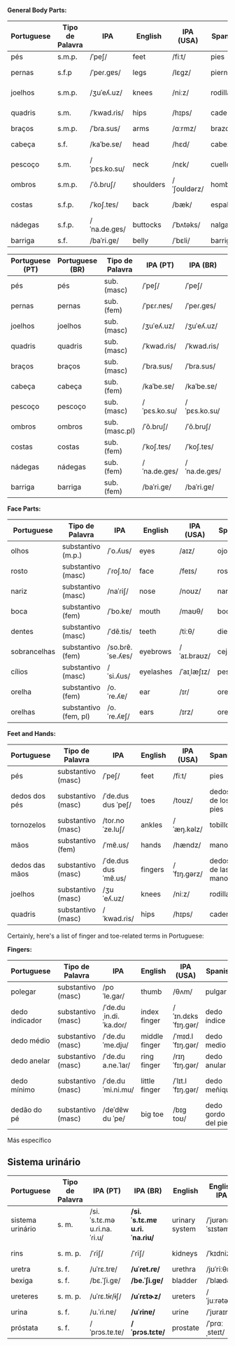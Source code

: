 

**General Body Parts:**

| Portuguese    | Tipo de Palavra    | IPA             | English     | IPA (USA) | Spanish       | Spanish IPA | No. |
|---------------|--------------------|-----------------|-------------|-----------|---------------|------------|-----|
| pés           | s.m.p. | /ˈpeʃ/          | feet        | /fiːt/    | pies          | /ˈpjes/    | 8101 |
| pernas        | s.f.p  | /ˈpeɾ.ɡɐs/      | legs        | /lɛɡz/    | piernas       | /ˈpjɛɾnas/ | 8102 |
| joelhos       | s.m.p. | /ʒuˈeʎ.uz/      | knees       | /niːz/    | rodillas      | /roˈðiʎas/ | 8103 |
| quadris       | s.m.   | /ˈkwad.ɾis/     | hips        | /hɪps/    | caderas       | /kaˈðeɾas/ | 8120 |
| braços        | s.m.p. | /ˈbɾa.sus/      | arms        | /ɑːrmz/   | brazos        | /ˈbɾasos/  | 8104 |
| cabeça        | s.f.   | /kaˈbe.sɐ/      | head        | /hɛd/     | cabeza        | /kaˈβeθa/  | 8107 |
| pescoço       | s.m.   | /ˈpɛs.ko.su/    | neck        | /nɛk/     | cuello        | /ˈkweʝo/   | 8106 |
| ombros        | s.m.p. | /ˈõ.bɾuʃ/       | shoulders   | /ˈʃoʊldərz/ | hombros     | /ˈombɾos/  | 8108 |
| costas        | s.f.p. | /ˈkoʃ.tɐs/      | back        | /bæk/     | espalda       | /esˈpalda/ | 8105 |
| nádegas       | s.f.p. | /ˈna.de.ɡɐs/    | buttocks    | /ˈbʌtəks/ | nalgas        | /ˈnalɡas/  | 8121 |
| barriga       | s.f.   | /baˈri.ɡɐ/     | belly       | /ˈbɛli/    | barriga       | /baˈriɣa/  | 8109 |




| Portuguese (PT) | Portuguese (BR) | Tipo de Palavra | IPA (PT) | IPA (BR) | English     | English IPA | Spanish       | Spanish IPA | No. |
|------------------|------------------|-----------------|----------|---------|-------------|------------|---------------|------------|-----|
| pés   | pés | sub. (masc)     | /ˈpeʃ/   | /ˈpeʃ/  | feet        | /fiːt/     | pies          | /ˈpies/    | 8101|
| pernas | pernas | sub. (fem)  | /ˈpɛɾ.nɐs/ | /ˈpeɾ.ɡɐs/ | legs        | /lɛɡz/     | piernas       | /ˈpjeɾnas/  |8102|
| joelhos | joelhos | sub. (masc)     | /ʒuˈeʎ.uz/ | /ʒuˈeʎ.uz/ | knees       | /niːz/     | rodillas      | /roˈðiʎas/ | 8103 |
| quadris          | quadris          | sub. (masc)     | /ˈkwad.ɾis/| /ˈkwad.ɾis/| hips        | /hɪps/     | caderas       | /kaˈðeɾas/ |     |
| braços   | braços     | sub. (masc)     | /ˈbɾa.sus/ | /ˈbɾa.sus/ | arms   | /ɑːrmz/    | brazos  | /ˈbɾasos/  |8104|
| cabeça   | cabeça     | sub. (fem)      | /kaˈbe.sɐ/ | /kaˈbe.sɐ/ | head  | /hɛd/      | cabeza   | /kaˈβeθa/  |8107|
| pescoço  | pescoço   | sub. (masc)     | /ˈpɛs.ko.su/| /ˈpɛs.ko.su/| neck        | /nɛk/      | cuello    | /ˈkwelo/   |8106|
| ombros   | ombros    | sub. (masc.pl)     | /ˈõ.bɾuʃ/  | /ˈõ.bɾuʃ/  | shoulders   | /ˈʃoʊldərz/| hombros       | /ˈombɾos/  |8108|
| costas    | costas   | sub. (fem)      | /ˈkoʃ.tɐs/ | /ˈkoʃ.tɐs/ | back        | /bæk/      | espalda       | /esˈpalda/ |8105|
| nádegas          | nádegas          | sub. (fem)      | /ˈna.de.ɡɐs/| /ˈna.de.ɡɐs/| buttocks    | /ˈbʌtəks/  | nalgas        | /ˈnalɡas/  |     |
| barriga  | barriga          | sub. (fem)      | /baˈri.ɡɐ/ | /baˈri.ɡɐ/ | belly       | /ˈbɛli/    | barriga       | /baˈriɣa/  |8109|





**Face Parts:**

| Portuguese    | Tipo de Palavra    | IPA             | English     | IPA (USA) | Spanish       | Spanish IPA | No. |
|---------------|--------------------|-----------------|-------------|-----------|---------------|------------|-----|
| olhos         | substantivo (m.p.) | /ˈo.ʎus/        | eyes        | /aɪz/     | ojos          | /ˈoxos/    |8110|
| rosto         | substantivo (masc) | /ˈɾoʃ.to/       | face        | /feɪs/    | rostro        | /ˈrostɾo/  |8111-8112|
| nariz         | substantivo (masc) | /naˈɾiʃ/        | nose        | /noʊz/    | nariz         | /naˈɾiθ/   |8113|
| boca          | substantivo (fem)  | /ˈbo.kɐ/        | mouth       | /maʊθ/    | boca          | /ˈboka/    |8114|
| dentes        | substantivo (masc) | /ˈdẽ.tis/       | teeth       | /tiːθ/    | dientes       | /ˈdjentes/ |     |
| sobrancelhas  | substantivo (fem)  | /so.bɾɐ̃.ˈse.ʎɐs/| eyebrows   | /ˈaɪ.braʊz/ | cejas         | /ˈexas/    |     |
| cílios        | substantivo (masc) | /ˈsi.ʎus/       | eyelashes   | /ˈaɪˌlæʃɪz/| pestañas      | /pesˈtaɲas/|     |
| orelha | substantivo (fem) | /o.ˈɾe.ʎɐ/ | ear | /ɪr/ | oreja | /oˈɾexa/ | 81151 |
| orelhas | substantivo (fem, pl) | /o.ˈɾe.ʎɐʃ/ | ears | /ɪrz/ | orejas | /oˈɾexas/ ||

**Feet and Hands:**

| Portuguese    | Tipo de Palavra    | IPA             | English     | IPA (USA) | Spanish       | Spanish IPA | No. |
|---------------|--------------------|-----------------|-------------|-----------|---------------|------------|-----|
| pés           | substantivo (masc) | /ˈpeʃ/          | feet        | /fiːt/    | pies          | /ˈpies/    |8101|
| dedos dos pés | substantivo (masc) | /ˈde.dus dus ˈpeʃ/| toes      | /toʊz/    | dedos de los pies | /ˈdeðos de los ˈpies/ |     |
| tornozelos    | substantivo (masc) | /toɾ.noˈze.luʃ/  | ankles      | /ˈæŋ.kəlz/| tobillos      | /toˈbiʎos/ |     |
| mãos          | substantivo (fem)  | /ˈmɐ̃.us/        | hands       | /hændz/   | manos         | /ˈmanos/   |21641|
| dedos das mãos| substantivo (masc) | /ˈde.dus dus ˈmɐ̃.us/| fingers   | /ˈfɪŋ.ɡərz/| dedos de las manos | /ˈdeðos de las ˈmanos/|     |
| joelhos       | substantivo (masc) | /ʒuˈeʎ.uz/      | knees       | /niːz/    | rodillas      | /roˈðiʎas/ |8103|
| quadris       | substantivo (masc) | /ˈkwad.ɾis/     | hips        | /hɪps/    | caderas       | /kaˈðeɾas/ |     |


Certainly, here's a list of finger and toe-related terms in Portuguese:

**Fingers:**

| Portuguese        | Tipo de Palavra    | IPA             | English           | IPA (USA)      | Spanish           | Spanish IPA | No. |
|-------------------|--------------------|-----------------|-------------------|---------------|-------------------|------------|-----|
| polegar           | substantivo (masc) | /poˈle.ɡaɾ/     | thumb             | /θʌm/         | pulgar            | /ˈpul.ɡar/ |8116|
| dedo indicador    | substantivo (masc) | /ˈde.du ˌin.di.ˈka.doɾ/| index finger   | /ˈɪn.dɛks ˈfɪŋ.ɡər/ | dedo índice    | /ˈde.ðo ˈin.ði.se/ |     |
| dedo médio        | substantivo (masc) | /ˈde.du ˈme.dju/| middle finger     | /ˈmɪd.l ˈfɪŋ.ɡər/ | dedo medio    | /ˈde.ðo ˈme.ðjo/ |     |
| dedo anelar       | substantivo (masc) | /ˈde.du a.ne.ˈlaɾ/| ring finger     | /rɪŋ ˈfɪŋ.ɡər/ | dedo anular   | /ˈde.ðo aˈnu.lar/ |     |
| dedo mínimo       | substantivo (masc) | /ˈde.du ˈmi.ni.mu/| little finger    | /ˈlɪt.l ˈfɪŋ.ɡər/ | dedo meñique  | /ˈde.ðo meˈɲi.ke/ |     |
| dedão do pé       | substantivo (masc) | /deˈdɐ̃w du ˈpe/| big toe           | /bɪɡ toʊ/     | dedo gordo del pie | /ˈdeðo ˈɡoɾðo del ˈpje/ |     |


Más específico

## Sistema urinário

| Portuguese        | Tipo de Palavra | IPA (PT)               | IPA (BR)              | English          | English IPA     | Spanish        | Spanish IPA  | No. |
|-------------------|-----------------|------------------------|-----------------------|------------------|-----------------|----------------|-------------|-----|
| sistema urinário  | s. m.           | /si.ˈs.tɛ.mə u.ɾi.na.ˈɾi.u/ | **/si.ˈs.tɛ.mɐ u.ɾi.ˈna.ɾiu/** | urinary system  | /ˈjʊrənɛri ˈsɪstəm/ | sistema urinario | /sisˈtema uɾiˈnaɾjo/ |     |
| rins       | s. m. p.    | /ˈɾĩʃ/          | /ˈɾĩʃ/         | kidneys      | /ˈkɪdniz/       | riñones        | /ˈriɲones/   |     |
| uretra     | s. f.       | /uˈrɛ.tɾɐ/      | **/uˈɾet.ɾɐ/** | urethra      | /jʊˈriːθrə/    | uretra         | /uˈɾetɾa/    |     |
| bexiga     | s. f.       | /bɛ.ˈʃi.ɡɐ/     | **/be.ˈʃi.ɡɐ/**| bladder      | /ˈblædər/       | vejiga         | /beˈxiɣa/    |     |
| ureteres   | s. m. p.    | /uˈɾɛ.tɨɾ/ɨʃ/   | **/uˈɾɛtɚz/** | ureters      | /ˈjuːrətərz/    | uréteres       | /uˈɾeteɾes/   |     |
| urina      | s. f.       | /u.ˈɾi.nɐ/      | **/uˈɾinɐ/**  | urine        | /ˈjʊraɪn/       | orina          | /oˈɾina/      |     |
| próstata   | s. f.       | /ˈpɾɔs.tɐ.tɐ/   | **/ˈpɾɔs.tɛtɐ/** | prostate  | /ˈprɑːˌsteɪt/   | próstata       | /ˈpɾostata/  |     |

